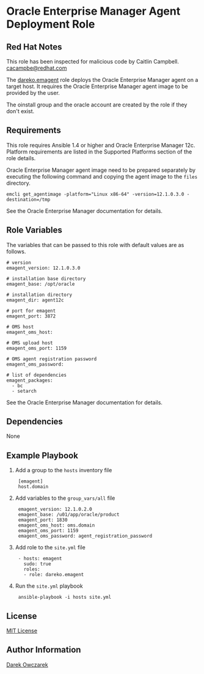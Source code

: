 Oracle Enterprise Manager Agent Deployment Role
===============================================

Red Hat Notes
-------------
This role has been inspected for malicious code by Caitlin Campbell.
[cacampbe@redhat.com](mailto:cacampbe@redhat.com)

The [dareko.emagent](https://galaxy.ansibleworks.com/list#/roles/290) role deploys the Oracle Enterprise Manager agent on a target host.
It requires the Oracle Enterprise Manager agent image to be provided by the user.

The oinstall group and the oracle account are created by the role if they don't exist.

Requirements
------------

This role requires Ansible 1.4 or higher and Oracle Enterprise Manager 12c.
Platform requirements are listed in the Supported Platforms section of the role details.

Oracle Enterprise Manager agent image need to be prepared separately by executing
the following command and copying the agent image to the `files` directory.

    emcli get_agentimage -platform="Linux x86-64" -version=12.1.0.3.0 -destination=/tmp

See the Oracle Enterprise Manager documentation for details.

Role Variables
--------------

The variables that can be passed to this role with default values are as follows.

    # version
    emagent_version: 12.1.0.3.0

    # installation base directory
    emagent_base: /opt/oracle

    # installation directory
    emagent_dir: agent12c

    # port for emagent
    emagent_port: 3872

    # OMS host
    emagent_oms_host:

    # OMS upload host
    emagent_oms_port: 1159

    # OMS agent registration password
    emagent_oms_password:

    # list of dependencies
    emagent_packages:
      - bc
      - setarch

See the Oracle Enterprise Manager documentation for details.

Dependencies
------------

None

Example Playbook
----------------

1. Add a group to the `hosts` inventory file

        [emagent]
        host.domain

2. Add variables to the `group_vars/all` file

        emagent_version: 12.1.0.2.0
        emagent_base: /u01/app/oracle/product
        emagent_port: 1830
        emagent_oms_host: oms.domain
        emagent_oms_port: 1159
        emagent_oms_password: agent_registration_password

3. Add role to the `site.yml` file

        - hosts: emagent
          sudo: true
          roles:
          - role: dareko.emagent

4. Run the `site.yml` playbook

        ansible-playbook -i hosts site.yml

License
-------

[MIT License](http://choosealicense.com/licenses/mit/)

Author Information
------------------

[Darek Owczarek](https://galaxy.ansibleworks.com/list#/users/1102)

